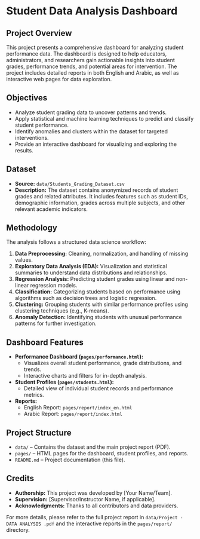 # Student Data Analysis Dashboard

## Project Overview

This project presents a comprehensive dashboard for analyzing student performance data. The dashboard is designed to help educators, administrators, and researchers gain actionable insights into student grades, performance trends, and potential areas for intervention. The project includes detailed reports in both English and Arabic, as well as interactive web pages for data exploration.

## Objectives

- Analyze student grading data to uncover patterns and trends.
- Apply statistical and machine learning techniques to predict and classify student performance.
- Identify anomalies and clusters within the dataset for targeted interventions.
- Provide an interactive dashboard for visualizing and exploring the results.

## Dataset

- **Source:** `data/Students_Grading_Dataset.csv`
- **Description:** The dataset contains anonymized records of student grades and related attributes. It includes features such as student IDs, demographic information, grades across multiple subjects, and other relevant academic indicators.

## Methodology

The analysis follows a structured data science workflow:

1. **Data Preprocessing:** Cleaning, normalization, and handling of missing values.
2. **Exploratory Data Analysis (EDA):** Visualization and statistical summaries to understand data distributions and relationships.
3. **Regression Analysis:** Predicting student grades using linear and non-linear regression models.
4. **Classification:** Categorizing students based on performance using algorithms such as decision trees and logistic regression.
5. **Clustering:** Grouping students with similar performance profiles using clustering techniques (e.g., K-means).
6. **Anomaly Detection:** Identifying students with unusual performance patterns for further investigation.

## Dashboard Features

- **Performance Dashboard (`pages/performance.html`):**
  - Visualizes overall student performance, grade distributions, and trends.
  - Interactive charts and filters for in-depth analysis.
- **Student Profiles (`pages/students.html`):**
  - Detailed view of individual student records and performance metrics.
- **Reports:**
  - English Report: `pages/report/index_en.html`
  - Arabic Report: `pages/report/index.html`

## Project Structure

- `data/` – Contains the dataset and the main project report (PDF).
- `pages/` – HTML pages for the dashboard, student profiles, and reports.
- `README.md` – Project documentation (this file).

## Credits

- **Authorship:** This project was developed by [Your Name/Team].
- **Supervision:** [Supervisor/Instructor Name, if applicable].
- **Acknowledgments:** Thanks to all contributors and data providers.

For more details, please refer to the full project report in `data/Project - DATA ANALYSIS .pdf` and the interactive reports in the `pages/report/` directory.
